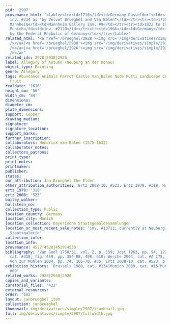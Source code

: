 ```yaml
---
pid: '2907'
provenance_html: '<table><tr><td>1716</td><td>Germany Düsseldorf</td><td>Galerie Düsseldorf
  inv. #334 as "by Velvet Brueghel and Van Balen"</td></tr><tr><td>1730</td><td>Germany
  Mannheim</td><td>Mannheim Gallery inv. #9</td></tr><tr><td>1822 to 1939</td><td>Germany
  Munich</td><td>inv. #2120</td></tr><tr><td>1966</td><td>Germany</td><td>Restored
  by the Federal Repbulic of Germany</td></tr></table>'
related_html: "<a href='/brueghel/2928'><img src='/img/derivatives/simple/2928/thumbnail.jpg'
  /></a>|<a href='/brueghel/2938'><img src='/img/derivatives/simple/2938/thumbnail.jpg'
  /></a>|<a href='/brueghel/2926'><img src='/img/derivatives/simple/2926/thumbnail.jpg'
  /></a>"
related_ids: 2928|2938|2926
label: Allegory of Autumn (Neuburg an der Donau)
object_type: Painting
genre: Allegory
tags: Abundance Animals Parrot Castle Van_Balen Nude Putti Landscape Cornucopia Flowers
  Fruit
realdate: '1616'
height_cm: '56'
width_cm: '84'
dimensions:
diameter_cm:
plate_dimensions:
support: Copper
drawing_medium:
signature:
signature_location:
support_marks:
further_inscription:
collaborators: Hendrick van Balen (1575-1632)
collaborator_notes:
collectors_patrons:
print_type:
print_notes:
printmaker:
publisher:
states:
our_attribution: Jan Brueghel the Elder
other_attribution_authorities: 'Ertz 2008-10, #523, Ertz 1979, #318, Honig database'
ertz_1979: '318'
ertz_2008: '523'
bailey_walker:
hollstein_no:
collection_type: Public
location_country: Germany
location_city: Munich
location_collection: Bayerische Staatsgemäldesammlungen
location_or_most_recent_sale_notes: 'inv. #13711; currently at Neuburg an der Donau,
  Staatsgalerie'
collection_info:
location_info:
provenance: 4527|4528|4529|4530
bibliography: 'Van Gool 1750/51, vol. 2, p. 559; Jost 1963, pp. 94, 122; Ertz 1979,
  cat. #318, fig. 459, pp. 384-88, 408, 610; Werche 2004, cat. #A 175, p. 204 ff;
  Von zur Muhlen 2004, pp. 74, 166-70, #65; Ertz 2008-10, cat. #523, p. 1092'
exhibition_history: 'Brussels 1980, cat. #134|Munich 2009, cat. #15|Munich 2013, cat.
  #69'
related_works: 2928|2938|2926
copies_and_variants:
curatorial_files: '432'
external_resources:
order: '182'
layout: janbrueghel_item
collection: janbrueghel
thumbnail: img/derivatives/simple/2907/thumbnail.jpg
full: img/derivatives/simple/2907/fullwidth.jpg
---
```

